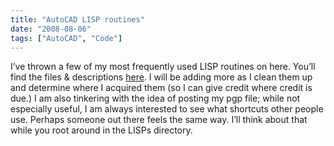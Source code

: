 ```yaml
---
title: "AutoCAD LISP routines"
date: "2008-08-06"
tags: ["AutoCAD", "Code"]
---
```


I’ve thrown a few of my most frequently used LISP routines on here. You’ll find the files & descriptions [here](http://www.scenic-shop.com/ss/ss/CAD/LISPs.html "Acad Lisps"). I will be adding more as I clean them up and determine where I acquired them (so I can give credit where credit is due.) I am also tinkering with the idea of posting my pgp file; while not especially useful, I am always interested to see what shortcuts other people use. Perhaps someone out there feels the same way. I’ll think about that while you root around in the LISPs directory.
